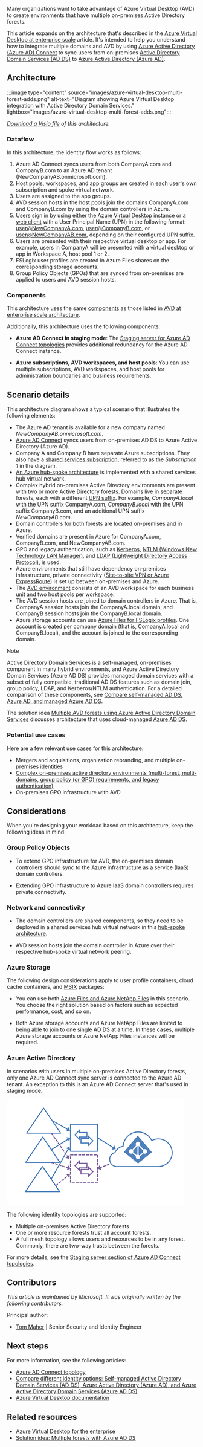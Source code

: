 Many organizations want to take advantage of Azure Virtual Desktop (AVD) to create environments that have multiple on-premises Active Directory forests. 

This article expands on the architecture that's described in the [Azure Virtual Desktop at enterprise scale](./windows-virtual-desktop-content.md) article. It's intended to help you understand how to integrate multiple domains and AVD by using [Azure Active Directory (Azure AD) Connect](/azure/active-directory/hybrid/whatis-hybrid-identity) to sync users from on-premises [Active Directory Domain Services (AD DS)](/windows-server/identity/ad-ds/get-started/virtual-dc/active-directory-domain-services-overview) to [Azure Active Directory (Azure AD)](/azure/active-directory/fundamentals/active-directory-whatis).

## Architecture

:::image type="content" source="images/azure-virtual-desktop-multi-forest-adds.png" alt-text="Diagram showing Azure Virtual Desktop integration with Active Directory Domain Services." lightbox="images/azure-virtual-desktop-multi-forest-adds.png":::

*[Download a Visio file](https://arch-center.azureedge.net/azure-virtual-desktop-multi-forest-adds.vsdx) of this architecture.*

### Dataflow

In this architecture, the identity flow works as follows: 

1. Azure AD Connect syncs users from both CompanyA.com and CompanyB.com to an Azure AD tenant (NewCompanyAB.onmicrosoft.com).
1. Host pools, workspaces, and app groups are created in each user's own subscription and spoke virtual network.
1. Users are assigned to the app groups.
1. AVD session hosts in the host pools join the domains CompanyA.com and CompanyB.com by using the domain controllers in Azure.
1. Users sign in by using either the [Azure Virtual Desktop](/azure/virtual-desktop/connect-windows-7-10#install-the-windows-desktop-client) instance or a [web client](/azure/virtual-desktop/connect-web) with a User Principal Name (UPN) in the following format: user@NewCompanyA.com, user@CompanyB.com, or user@NewCompanyAB.com, depending on their configured UPN suffix.
1. Users are presented with their respective virtual desktop or app. For example, users in CompanyA will be presented with a virtual desktop or app in Workspace A, host pool 1 or 2.
1. FSLogix user profiles are created in Azure Files shares on the corresponding storage accounts.
1. Group Policy Objects (GPOs) that are synced from on-premises are applied to users and AVD session hosts.

### Components

This architecture uses the same [components](./windows-virtual-desktop-content.md#components-you-manage) as those listed in [AVD at enterprise scale architecture](./windows-virtual-desktop-content.md).

Additionally, this architecture uses the following components:

- **Azure AD Connect in staging mode**: The [Staging server for Azure AD Connect topologies](/azure/active-directory/hybrid/plan-connect-topologies#staging-server) provides additional redundancy for the Azure AD Connect instance.

- **Azure subscriptions, AVD workspaces, and host pools**: You can use multiple subscriptions, AVD workspaces, and host pools for administration boundaries and business requirements.

## Scenario details

This architecture diagram shows a typical scenario that illustrates the following elements:

- The Azure AD tenant is available for a new company named *NewCompanyAB.onmicrosoft.com*.
- [Azure AD Connect](/azure/active-directory/hybrid/whatis-hybrid-identity) syncs users from on-premises AD DS to Azure Active Directory (Azure AD).
- Company A and Company B have separate Azure subscriptions. They also have a [shared services subscription](/azure/cloud-adoption-framework/ready/azure-best-practices/initial-subscriptions#shared-services-subscription), referred to as the *Subscription 1* in the diagram.
- [An Azure hub-spoke architecture](../../reference-architectures/hybrid-networking/hub-spoke-content.md) is implemented with a shared services hub virtual network.
- Complex hybrid on-premises Active Directory environments are present with two or more Active Directory forests. Domains live in separate forests, each with a different [UPN suffix](/microsoft-365/enterprise/prepare-a-non-routable-domain-for-directory-synchronization?view=o365-worldwide#add-upn-suffixes-and-update-your-users-to-them). For example, *CompanyA.local* with the UPN suffix CompanyA.com, *CompanyB.local* with the UPN suffix CompanyB.com, and an additional UPN suffix *NewCompanyAB.com*.
- Domain controllers for both forests are located on-premises and in Azure.
- Verified domains are present in Azure for CompanyA.com, CompanyB.com, and NewCompanyAB.com.
- GPO and legacy authentication, such as [Kerberos](/windows-server/security/kerberos/kerberos-authentication-overview), [NTLM (Windows New Technology LAN Manager)](/windows-server/security/kerberos/ntlm-overview), and [LDAP (Lightweight Directory Access Protocol)](https://social.technet.microsoft.com/wiki/contents/articles/2980.ldap-over-ssl-ldaps-certificate.aspx), is used.
- Azure environments that still have dependency on-premises infrastructure, private connectivity ([Site-to-site VPN or Azure ExpressRoute](../../reference-architectures/hybrid-networking/index-content.md)) is set up between on-premises and Azure.
- The [AVD environment](/azure/virtual-desktop/environment-setup) consists of an AVD workspace for each business unit and two host pools per workspace.
- The AVD session hosts are joined to domain controllers in Azure. That is, CompanyA session hosts join the CompanyA.local domain, and CompanyB session hosts join the CompanyB.local domain.
- Azure storage accounts can use [Azure Files for FSLogix profiles](/azure/virtual-desktop/FSLogix-containers-azure-files). One account is created per company domain (that is, CompanyA.local and CompanyB.local), and the account is joined to the corresponding domain.

> [!NOTE]
> Active Directory Domain Services is a self-managed, on-premises component in many hybrid environments, and Azure Active Directory Domain Services (Azure AD DS) provides managed domain services with a subset of fully compatible, traditional AD DS features such as domain join, group policy, LDAP, and Kerberos/NTLM authentication. For a detailed comparison of these components, see [Compare self-managed AD DS, Azure AD, and managed Azure AD DS](/azure/active-directory-domain-services/compare-identity-solutions). </br>
> 
> The solution idea [Multiple AVD forests using Azure Active Directory Domain Services](./multi-forest-azure-managed-content.md) discusses architecture that uses cloud-managed [Azure AD DS](/azure/active-directory-domain-services/overview).

### Potential use cases

Here are a few relevant use cases for this architecture:

- Mergers and acquisitions, organization rebranding, and multiple on-premises identities
- [Complex on-premises active directory environments (multi-forest, multi-domains, group policy (or GPO) requirements, and legacy authentication)](/azure/active-directory-domain-services/concepts-resource-forest)
- On-premises GPO infrastructure with AVD

## Considerations

When you're designing your workload based on this architecture, keep the following ideas in mind.

### Group Policy Objects

- To extend GPO infrastructure for AVD, the on-premises domain controllers should sync to the Azure infrastructure as a service (IaaS) domain controllers.

- Extending GPO infrastructure to Azure IaaS domain controllers requires private connectivity.

### Network and connectivity

- The domain controllers are shared components, so they need to be deployed in a shared services hub virtual network in this [hub-spoke architecture](../../reference-architectures/hybrid-networking/hub-spoke-content.md).

- AVD session hosts join the domain controller in Azure over their respective hub-spoke virtual network peering.

### Azure Storage

The following design considerations apply to user profile containers, cloud cache containers, and [MSIX](/windows/msix/overview) packages:

- You can use both [Azure Files and Azure NetApp Files](/azure/virtual-desktop/store-FSLogix-profile#azure-platform-details) in this scenario. You choose the right solution based on factors such as expected performance, cost, and so on.

- Both Azure storage accounts and Azure NetApp Files are limited to being able to join to one single AD DS at a time. In these cases, multiple Azure storage accounts or Azure NetApp Files instances will be required.

### Azure Active Directory

In scenarios with users in multiple on-premises Active Directory forests, only one Azure AD Connect sync server is connected to the Azure AD tenant. An exception to this is an Azure AD Connect server that's used in staging mode.

![Diagram showing design variations for multiple AVD Active Directory forests.](images/multiple-forests.png)

The following identity topologies are supported:

- Multiple on-premises Active Directory forests.
- One or more resource forests trust all account forests.
- A full mesh topology allows users and resources to be in any forest. Commonly, there are two-way trusts between the forests.

For more details, see the [Staging server section of Azure AD Connect topologies](/azure/active-directory/hybrid/plan-connect-topologies#staging-server).

## Contributors

*This article is maintained by Microsoft. It was originally written by the following contributors.*

Principal author:

 * [Tom Maher](https://www.linkedin.com/in/tommaherlink) | Senior Security and Identity Engineer

## Next steps

For more information, see the following articles:

- [Azure AD Connect topology](/azure/active-directory/hybrid/plan-connect-topologies)
- [Compare different identity options: Self-managed Active Directory Domain Services (AD DS), Azure Active Directory (Azure AD), and Azure Active Directory Domain Services (Azure AD DS)](/azure/active-directory-domain-services/compare-identity-solutions)
- [Azure Virtual Desktop documentation](/azure/virtual-desktop)

## Related resources

- [Azure Virtual Desktop for the enterprise](./windows-virtual-desktop-content.md)
- [Solution idea: Multiple forests with Azure AD DS](./multi-forest-azure-managed-content.md)
